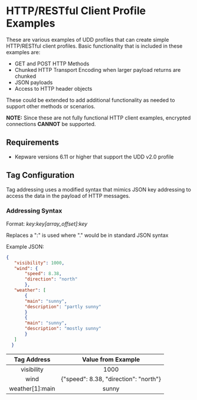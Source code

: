 # HTTP/RESTful Client Profile Examples

These are various examples of UDD profiles that can create simple HTTP/RESTful client profiles. Basic functionality that is included in these examples are:

- GET and POST HTTP Methods
- Chunked HTTP Transport Encoding when larger payload returns are chunked
- JSON payloads
- Access to HTTP header objects

These could be extended to add additional functionality as needed to support other methods or scenarios.

**NOTE:** Since these are not fully functional HTTP client examples, encrypted connections **CANNOT** be supported.

## Requirements

- Kepware versions 6.11 or higher that support the UDD v2.0 profile

## Tag Configuration

Tag addressing uses a modified syntax that mimics JSON key addressing to access the data in the payload of HTTP messages.

### Addressing Syntax

Format: *key:key[array_offset]:key*

Replaces a ":" is used where "." would be in standard JSON syntax

Example JSON:

 ```json
 {
    "visibility": 1000,
    "wind": {
        "speed": 8.38,
        "direction": "north" 
        },
    "weather": [
        {
        "main": "sunny",
        "description": "partly sunny"
        }
        {
        "main": "sunny",
        "description": "mostly sunny"
        }
    ]
   }
```

|Tag Address|Value from Example|
| :----------:  | :----------:  |
| visibility | 1000 |
| wind | {"speed": 8.38, "direction": "north"} |
| weather[1]:main | sunny |
